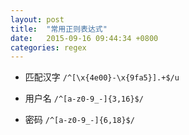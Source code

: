```yaml
---
layout: post
title:  "常用正则表达式"
date:   2015-09-16 09:44:34 +0800
categories: regex
---
```


* 匹配汉字 `/^[\x{4e00}-\x{9fa5}].+$/u`  

* 用户名   `/^[a-z0-9_-]{3,16}$/`

* 密码     `/^[a-z0-9_-]{6,18}$/`
